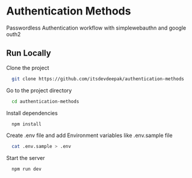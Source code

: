 # Authentication Methods

Passwordless Authentication workflow with simplewebauthn and google outh2

## Run Locally

Clone the project

```bash
  git clone https://github.com/itsdevdeepak/authentication-methods
```

Go to the project directory

```bash
  cd authentication-methods
```

Install dependencies

```bash
  npm install
```

Create .env file and add Environment variables like .env.sample file 

```bash
  cat .env.sample > .env
```

Start the server

```bash
  npm run dev
```
